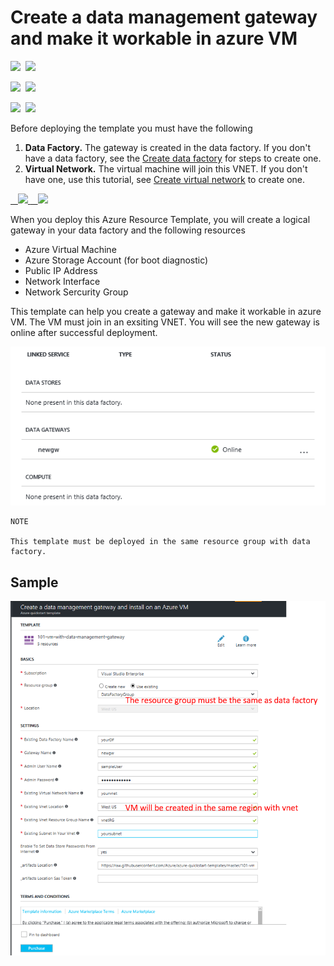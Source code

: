 # Create a data management gateway and make it workable in azure VM

<IMG SRC="https://azbotstorage.blob.core.windows.net/badges/101-vm-with-data-management-gateway/PublicLastTestDate.svg" />&nbsp;
<IMG SRC="https://azbotstorage.blob.core.windows.net/badges/101-vm-with-data-management-gateway/PublicDeployment.svg" />&nbsp;

<IMG SRC="https://azbotstorage.blob.core.windows.net/badges/101-vm-with-data-management-gateway/FairfaxLastTestDate.svg" />&nbsp;
<IMG SRC="https://azbotstorage.blob.core.windows.net/badges/101-vm-with-data-management-gateway/FairfaxDeployment.svg" />&nbsp;

<IMG SRC="https://azbotstorage.blob.core.windows.net/badges/101-vm-with-data-management-gateway/BestPracticeResult.svg" />&nbsp;
<IMG SRC="https://azbotstorage.blob.core.windows.net/badges/101-vm-with-data-management-gateway/CredScanResult.svg" />&nbsp;

Before deploying the template you must have the following

1. **Data Factory.** The gateway is created in the data factory. If you don't have a data factory,  see the [Create data factory](https://docs.microsoft.com/en-us/azure/data-factory/data-factory-move-data-between-onprem-and-cloud#create-data-factory) for steps to create one.
2. **Virtual Network.** The virtual machine will join this VNET. If you don't have one, use this tutorial, see [Create virtual network](https://docs.microsoft.com/en-us/azure/virtual-network/virtual-networks-create-vnet-arm-pportal#create-a-virtual-network) to create one.

<a href="https://portal.azure.com/#create/Microsoft.Template/uri/https%3A%2F%2Fraw.githubusercontent.com%2FAzure%2Fazure-quickstart-templates%2Fmaster%2F101-vm-with-data-management-gateway%2Fazuredeploy.json" target="_blank">
    <img src="http://azuredeploy.net/deploybutton.png"/>
</a>
<a href="http://armviz.io/#/?load=https%3A%2F%2Fraw.githubusercontent.com%2FAzure%2Fazure-quickstart-templates%2Fmaster%2F101-vm-with-data-management-gateway%2Fazuredeploy.json" target="_blank">
    <img src="http://armviz.io/visualizebutton.png"/>
</a>

When you deploy this Azure Resource Template, you will create a logical gateway in your data factory and the following resources
- Azure Virtual Machine 
- Azure Storage Account (for boot diagnostic)
- Public IP Address
- Network Interface
- Network Sercurity Group

This template can help you create a gateway and make it workable in azure VM. The VM must join in an exsiting VNET. You will see the new gateway is online after successful deployment.

![](images/online.png)

```
NOTE

This template must be deployed in the same resource group with data factory.
```

## Sample

![Azure Custom Deployment](images/screenshot.png)
